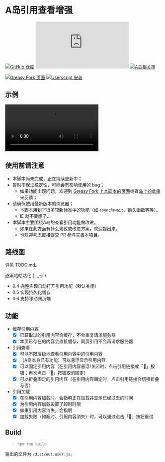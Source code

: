 # A岛引用查看增强

[![GitHub 仓库](https://img.shields.io/badge/GitHub-仓库-blue)](https://github.com/FToovvr/adnmb-reference-enhancement.user.js)
[![开源许可协议](https://img.shields.io/github/license/FToovvr/adnmb-reference-enhancement.user.js?label=%E5%BC%80%E6%BA%90%E8%AE%B8%E5%8F%AF%E5%8D%8F%E8%AE%AE)](https://github.com/FToovvr/adnmb-reference-enhancement.user.js/blob/master/LICENSE)
[![A岛相关串](https://img.shields.io/badge/A岛相关串-留言反馈-green)](https://adnmb3.com/t/36028029)

[![Greasy Fork 页面](https://img.shields.io/badge/Greasy%20Fork-页面-orange)](https://greasyfork.org/en/scripts/423659)
[![Userscript 安装](https://img.shields.io/badge/Userscript-安装-red)](https://greasyfork.org/scripts/423659-a岛引用查看增强/code/A岛引用查看增强.user.js)

## 示例

![](https://user-images.githubusercontent.com/69508340/112822020-fa712280-90b9-11eb-95a6-7b862faad0e5.mp4)

## 使用前请注意

* 本脚本尚未完成，正在持续更新中；
* 暂时不保证稳定性，可能会有影响使用的 bug；
    * 如果功能出现问题，欢迎到 [Greasy Fork 上本脚本的页面](https://greasyfork.org/en/scripts/423659/feedback)或者[岛上的此串](https://adnmb3.com/t/36028029)来反馈；
* 请确保使用最新版本的浏览器；
    * 本脚本用到了很多较新标准中的功能（如 `async`/`await`、箭头函数等等）。
    * IE 就不要想了…
* 本脚本主要围绕A岛的查看引用功能做改进。
    * 如果在此方面有什么建议或改进方案，欢迎提出来。
    * 也欢迎考虑直接提交 PR 参与完善本项目。

## 路线图

详见 [TODO.md](TODO.md)。

逐渐咕咕咕化 ( ´_っ`)

* 0.4 完整实现自动打开引用功能（默认关闭）
* 0.5 实现持久化缓存
* 0.6 支持移动网页端

## 功能

* 缓存引用内容
  * [x] 已获取过的引用内容会缓存，不会重复请求服务器
  * [x] 本页已存在的内容会直接缓存，同页引用不会再请求服务器
* 引用查看
  * [x] 可以不限层级地查看引用内容中的引用内容
  * [x] （A岛本身已有功能）可以悬浮显示引用内容
  * [x] 可以固定引用内容（在引用内容悬浮/关闭时，点击引用链接或「📌」按钮；再次点击「📌」按钮取消固定）
  * [x] 可以折叠固定的引用内容（在引用内容固定时，点击引用链接会切换折叠与否）
* 引用加载
  * [x] 在引用内容加载时，会指明正在加载并显示已经过去的时间
  * [x] 为引用内容加载设置了超时时限
  * [x] 如果引用内容消失，会指明
  * [x] 加载失败（如超时、引用内容消失）时，可以通过点击「🔄」按钮重试

## Build

> `npm run build`

输出的文件为 `/dist/out.user.js`。
